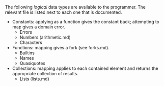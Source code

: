 The following _logical_ data types are available to the programmer.
The relevant file is listed next to each one that is documented.

* Constants: applying as a function gives the constant back; attempting
  to map gives a domain error.
  * Errors
  * Numbers (arithmetic.md)
  * Characters
* Functions: mapping gives a fork (see forks.md).
  * Builtins
  * Names
  * Quasiquotes
* Collections: mapping applies to each contained element and returns the
  appropriate collection of results.
  * Lists (lists.md)

